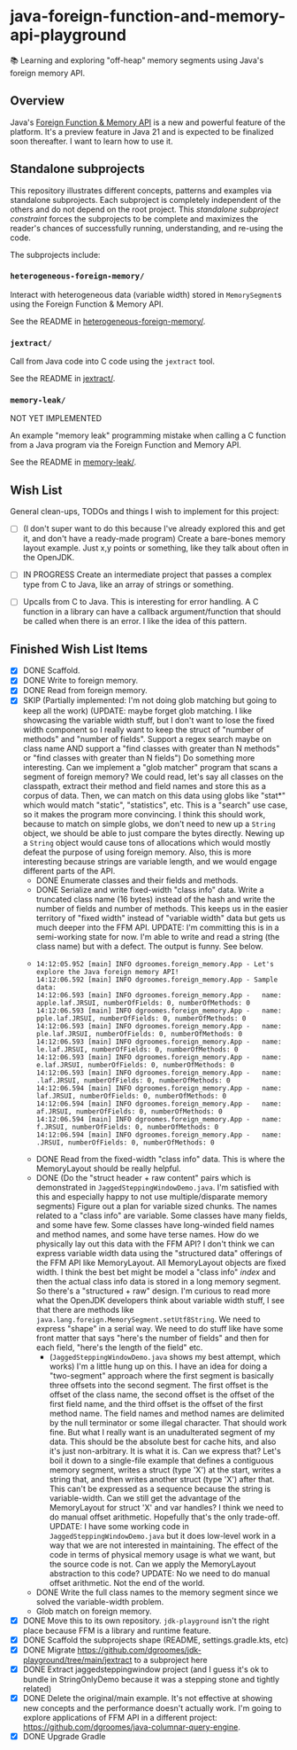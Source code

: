 # java-foreign-function-and-memory-api-playground

📚 Learning and exploring "off-heap" memory segments using Java's foreign memory API.


## Overview

Java's [Foreign Function & Memory API](https://openjdk.org/jeps/442) is a new and powerful feature of the platform. It's
a preview feature in Java 21 and is expected to be finalized soon thereafter. I want to learn how to use it.


## Standalone subprojects

This repository illustrates different concepts, patterns and examples via standalone subprojects. Each subproject is
completely independent of the others and do not depend on the root project. This _standalone subproject constraint_
forces the subprojects to be complete and maximizes the reader's chances of successfully running, understanding, and
re-using the code.

The subprojects include:


### `heterogeneous-foreign-memory/`

Interact with heterogeneous data (variable width) stored in `MemorySegment`s using the Foreign Function & Memory API.


See the README in [heterogeneous-foreign-memory/](heterogeneous-foreign-memory/).

### `jextract/`

Call from Java code into C code using the `jextract` tool.

See the README in [jextract/](jextract/).

### `memory-leak/`

NOT YET IMPLEMENTED

An example "memory leak" programming mistake when calling a C function from a Java program via the Foreign Function and Memory API.

See the README in [memory-leak/](memory-leak/).


## Wish List

General clean-ups, TODOs and things I wish to implement for this project:

* [ ] (I don't super want to do this because I've already explored this and get it, and don't have a ready-made program)
  Create a bare-bones memory layout example. Just x,y points or something, like they talk about often in the OpenJDK. 
* [ ] IN PROGRESS Create an intermediate project that passes a complex type from C to Java, like an array of strings or something.
* [ ] Upcalls from C to Java. This is interesting for error handling. A C function in a library can have a callback
  argument/function that should be called when there is an error. I like the idea of this pattern. 


## Finished Wish List Items

* [x] DONE Scaffold.
* [x] DONE Write to foreign memory.
* [x] DONE Read from foreign memory.
* [x] SKIP (Partially implemented: I'm not doing glob matching but going to keep all the work) (UPDATE: maybe forget glob matching. I like showcasing the variable width stuff, but I don't want to
  lose the fixed width component so I really want to keep the struct of "number of methods" and "number of fields". Support
  a regex search maybe on class name AND support a "find classes with greater than N methods" or "find classes with greater than N fields")
  Do something more interesting. Can we implement a "glob matcher" program that scans a segment of foreign
  memory? We could read, let's say all classes on the classpath, extract their method and field names and store this as a
  corpus of data. Then, we can match on this data using globs like "stat*" which would match "static", "statistics", etc.
  This is a "search" use case, so it makes the program more convincing. I think this should work, because to
  match on simple globs, we don't need to new up a `String` object, we should be able to just compare the bytes directly.
  Newing up a `String` object would cause tons of allocations which would mostly defeat the purpose of using foreign
  memory. Also, this is more interesting because strings are variable length, and we would engage different parts of the
  API.
  * DONE Enumerate classes and their fields and methods.
  * DONE Serialize and write fixed-width "class info" data. Write a truncated class name (16 bytes) instead of the
    hash and write the number of fields and number of methods. This keeps us in the easier territory of "fixed width"
    instead of "variable width" data but gets us much deeper into the FFM API. UPDATE: I'm committing this is in a
    semi-working state for now. I'm able to write and read a string (the class name) but with a defect. The output
    is funny. See below.
  * ```text
    14:12:05.952 [main] INFO dgroomes.foreign_memory.App - Let's explore the Java foreign memory API!
    14:12:06.592 [main] INFO dgroomes.foreign_memory.App - Sample data:
    14:12:06.593 [main] INFO dgroomes.foreign_memory.App -   name: apple.laf.JRSUI, numberOfFields: 0, numberOfMethods: 0
    14:12:06.593 [main] INFO dgroomes.foreign_memory.App -   name: pple.laf.JRSUI, numberOfFields: 0, numberOfMethods: 0
    14:12:06.593 [main] INFO dgroomes.foreign_memory.App -   name: ple.laf.JRSUI, numberOfFields: 0, numberOfMethods: 0
    14:12:06.593 [main] INFO dgroomes.foreign_memory.App -   name: le.laf.JRSUI, numberOfFields: 0, numberOfMethods: 0
    14:12:06.593 [main] INFO dgroomes.foreign_memory.App -   name: e.laf.JRSUI, numberOfFields: 0, numberOfMethods: 0
    14:12:06.593 [main] INFO dgroomes.foreign_memory.App -   name: .laf.JRSUI, numberOfFields: 0, numberOfMethods: 0
    14:12:06.594 [main] INFO dgroomes.foreign_memory.App -   name: laf.JRSUI, numberOfFields: 0, numberOfMethods: 0
    14:12:06.594 [main] INFO dgroomes.foreign_memory.App -   name: af.JRSUI, numberOfFields: 0, numberOfMethods: 0
    14:12:06.594 [main] INFO dgroomes.foreign_memory.App -   name: f.JRSUI, numberOfFields: 0, numberOfMethods: 0
    14:12:06.594 [main] INFO dgroomes.foreign_memory.App -   name: .JRSUI, numberOfFields: 0, numberOfMethods: 0
    ```
  * DONE Read from the fixed-width "class info" data. This is where the MemoryLayout should be really helpful.
  * DONE (Do the "struct header + raw content" pairs which is demonstrated in `JaggedSteppingWindowDemo.java`.
    I'm satisfied with this and especially happy to not use multiple/disparate memory segments) Figure out a plan for variable sized chunks. The names related to a "class info" are variable. Some classes have many
    fields, and some have few. Some classes have long-winded field names and method names, and some have terse names.
    How do we physically lay out this data with the FFM API? I don't think we can express variable width data using the
    "structured data" offerings of the FFM API like MemoryLayout. All MemoryLayout objects are fixed width. I think the
    best bet might be model a "class info" *index* and then the actual class info data is stored in a long memory
    segment. So there's a "structured + raw" design. I'm curious to read more what the OpenJDK developers think about
    variable width stuff, I see that there are methods like `java.lang.foreign.MemorySegment.setUtf8String`.
    We need to express "shape" in a serial way. We need to do stuff like have some front matter that says
    "here's the number of fields" and then for each field, "here's the length of the field" etc.
    * (`JaggedSteppingWindowDemo.java` shows my best attempt, which works) I'm a little hung up on this. I have an idea for doing a "two-segment" approach where the first segment is basically
      three offsets into the second segment. The first offset is the offset of the class name, the second offset
      is the offset of the first field name, and the third offset is the offset of the first method name. The field
      names and method names are delimited by the null terminator or some illegal character. That should work fine. But
      what I really want is an unadulterated segment of my data. This should be the absolute best for cache hits, and
      also it's just non-arbitrary. It is what it is. Can we express that? Let's boil it down to a single-file example
      that defines a contiguous memory segment, writes a struct (type 'X') at the start, writes a string that, and then
      writes another struct (type 'X') after that. This can't be expressed as a sequence because the string is
      variable-width. Can we still get the advantage of the MemoryLayout for struct 'X' and var handles? I think we need
      to do manual offset arithmetic. Hopefully that's the only trade-off. UPDATE: I have some working code in `JaggedSteppingWindowDemo.java`
      but it does low-level work in a way that we are not interested in maintaining. The effect of the code in terms of
      physical memory usage is what we want, but the source code is not. Can we apply the MemoryLayout abstraction to
      this code? UPDATE: No we need to do manual offset arithmetic. Not the end of the world.
  * DONE Write the full class names to the memory segment since we solved the variable-width problem.
  * Glob match on foreign memory.
* [x] DONE Move this to its own repository. `jdk-playground` isn't the right place because FFM is a library and runtime feature.
* [x] DONE Scaffold the subprojects shape (README, settings.gradle.kts, etc)
* [x] DONE Migrate <https://github.com/dgroomes/jdk-playground/tree/main/jextract> to a subproject here
* [x] DONE Extract jaggedsteppingwindow project (and I guess it's ok to bundle in StringOnlyDemo because it was a stepping
  stone and tightly related)
* [x] DONE Delete the original/main example. It's not effective at showing new concepts and the performance doesn't actually work.
  I'm going to explore applications of FFM API in a different project: <https://github.com/dgroomes/java-columnar-query-engine>.
* [x] DONE Upgrade Gradle
